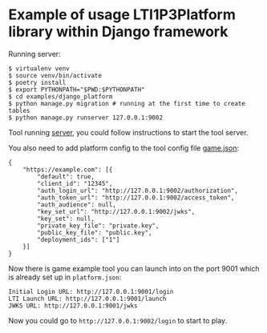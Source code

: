 <!-- @format -->

# Example of usage LTI1P3Platform library within Django framework

Running server:

    $ virtualenv venv
    $ source venv/bin/activate
    $ poetry install
    $ export PYTHONPATH="$PWD:$PYTHONPATH"
    $ cd examples/django_platform
    $ python manage.py migration # running at the first time to create tables
    $ python manage.py runserver 127.0.0.1:9002

Tool running [server](https://github.com/dmitry-viskov/pylti1.3-django-example), you could follow instructions to start the tool server.

You also need to add platform config to the tool config file [game.json](https://github.com/dmitry-viskov/pylti1.3-django-example/blob/master/configs/game.json):

    {
        "https://example.com": [{
            "default": true,
            "client_id": "12345",
            "auth_login_url": "http://127.0.0.1:9002/authorization",
            "auth_token_url": "http://127.0.0.1:9002/access_token",
            "auth_audience": null,
            "key_set_url": "http://127.0.0.1:9002/jwks",
            "key_set": null,
            "private_key_file": "private.key",
            "public_key_file": "public.key",
            "deployment_ids": ["1"]
        }]
    }

Now there is game example tool you can launch into on the port 9001 which is already set up in `platform.json`:

    Initial Login URL: http://127.0.0.1:9001/login
    LTI Launch URL: http://127.0.0.1:9001/launch
    JWKS URL: http://127.0.0.1:9001/jwks

Now you could go to `http://127.0.0.1:9002/login` to start to play.
